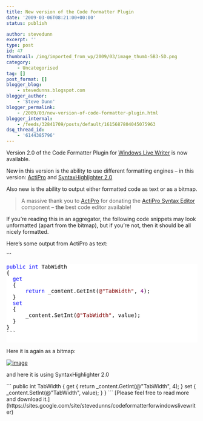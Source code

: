 ```yaml
---
title: New version of the Code Formatter Plugin
date: '2009-03-06T08:21:00+00:00'
status: publish

author: stevedunn
excerpt: ''
type: post
id: 47
thumbnail: /img/imported_from_wp/2009/03/image_thumb-5B3-5D.png
category:
    - Uncategorised
tag: []
post_format: []
blogger_blog:
    - stevedunns.blogspot.com
blogger_author:
    - 'Steve Dunn'
blogger_permalink:
    - /2009/03/new-version-of-code-formatter-plugin.html
blogger_internal:
    - /feeds/32841709/posts/default/1615687804045075963
dsq_thread_id:
    - '6144385796'
---
```

Version 2.0 of the Code Formatter Plugin for [Windows Live Writer](http://download.live.com/writer) is now available.

New in this version is the ability to use different formatting engines – in this version: [ActiPro](http://www.actiprosoftware.com/Products/DotNet/WindowsForms/SyntaxEditor/Default.aspx) and [SyntaxHighlighter 2.0](http://code.google.com/p/syntaxhighlighter/)

Also new is the ability to output either formatted code as text or as a bitmap.

> A massive thank you to [ActiPro](http://www.actiprosoftware.com/Default.aspx) for donating the [ActiPro Syntax Editor](http://www.actiprosoftware.com/Products/DotNet/WindowsForms/SyntaxEditor/Default.aspx) component – **the** best code editor available!

If you’re reading this in an aggregator, the following code snippets may look unformatted (apart from the bitmap), but if you’re not, then it should be all nicely formatted.

Here’s some output from ActiPro as text:

<div style="padding-bottom: 0px; margin: 0px; padding-left: 0px; padding-right: 0px; display: inline; float: none; padding-top: 0px">```
<pre style="background-color:#FFFFFF;;overflow: auto;"><span style="color: #0000FF;">public</span><span style="color: #000000;"> </span><span style="color: #0000FF;">int</span><span style="color: #000000;"> TabWidth
{
  </span><span style="color: #0000FF;">get</span><span style="color: #000000;">
  {
      </span><span style="color: #0000FF;">return</span><span style="color: #000000;"> _content.GetInt(</span><span style="color: #800000;">@"</span><span style="color: #800000;">TabWidth</span><span style="color: #800000;">"</span><span style="color: #000000;">, </span><span style="color: #800080;">4</span><span style="color: #000000;">);
  }
  </span><span style="color: #0000FF;">set</span><span style="color: #000000;">
  {
      _content.SetInt(</span><span style="color: #800000;">@"</span><span style="color: #800000;">TabWidth</span><span style="color: #800000;">"</span><span style="color: #000000;">, value);
  }
}</span>
```

</div>Here it is again as a bitmap:

[![image](/img/imported_from_wp/2009/03/image_thumb-5B3-5D.png "image")](/img/imported_from_wp/2009/03/image_thumb-5B3-5D.png)

and here it is using SyntaxHighlighter 2.0

<div style="padding-bottom: 0px; margin: 0px; padding-left: 0px; padding-right: 0px; display: inline; float: none; padding-top: 0px">```
public int TabWidth
{
  get
  {
      return _content.GetInt(@"TabWidth", 4);
  }
  set
  {
      _content.SetInt(@"TabWidth", value);
  }
}
```

</div>[Please feel free to read more and download it.](https://sites.google.com/site/stevedunns/codeformatterforwindowslivewriter)